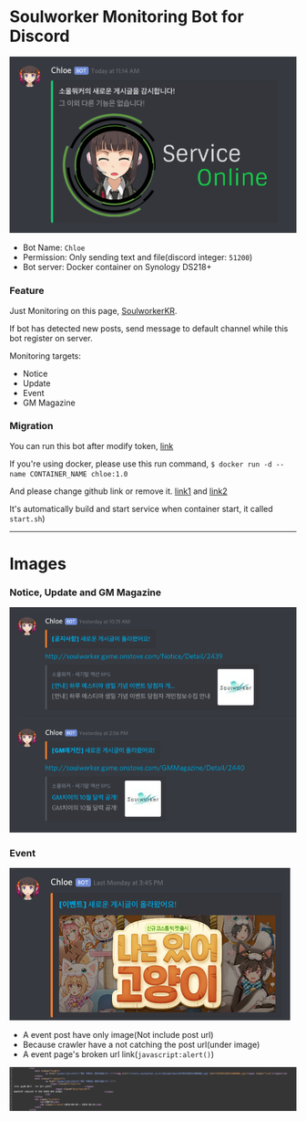 # Soulworker Monitoring Bot for Discord

![Chloe Bot](Doc/img/info.png)

* Bot Name: `Chloe`
* Permission: Only sending text and file(discord integer: `51200`)
* Bot server: Docker container on Synology DS218+

### Feature

Just Monitoring on this page, [SoulworkerKR](http://soulworker.game.onstove.com).

If bot has detected new posts, send message to default channel while this bot register on server.

Monitoring targets:
* Notice
* Update
* Event
* GM Magazine


### Migration

You can run this bot after modify token, [link](https://github.com/level120/GameBot/blob/master/Core/Core/Core/DiscordBot.cs#L19)

If you're using docker, please use this run command, `$ docker run -d --name CONTAINER_NAME chloe:1.0`

And please change github link or remove it. [link1](https://github.com/level120/GameBot/blob/master/start.sh#L5) and [link2](https://github.com/level120/GameBot/blob/master/Dockerfile#L7)

It's automatically build and start service when container start, it called `start.sh`)

---

# Images

### Notice, Update and GM Magazine

![default img](Doc/img/default.png)

### Event

![event img](Doc/img/event.png)

* A event post have only image(Not include post url)
* Because crawler have a not catching the post url(under image)
* A event page's broken url link(`javascript:alert()`)

![event img](Doc/img/event2.png)